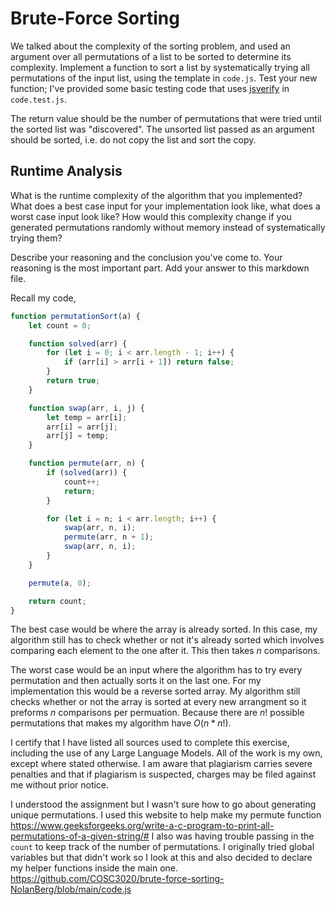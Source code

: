 # Brute-Force Sorting

We talked about the complexity of the sorting problem, and used an argument over
all permutations of a list to be sorted to determine its complexity. Implement
a function to sort a list by systematically trying all permutations of the input
list, using the template in `code.js`. Test your new function; I've provided
some basic testing code that uses [jsverify](https://jsverify.github.io/) in
`code.test.js`.

The return value should be the number of permutations that were tried until the
sorted list was "discovered". The unsorted list passed as an argument should be
sorted, i.e. do not copy the list and sort the copy.

## Runtime Analysis

What is the runtime complexity of the algorithm that you implemented? What does
a best case input for your implementation look like, what does a worst case
input look like? How would this complexity change if you generated permutations
randomly without memory instead of systematically trying them?

Describe your reasoning and the conclusion you've come to. Your reasoning is the
most important part. Add your answer to this markdown file.

Recall my code,
```js
function permutationSort(a) {
    let count = 0;

    function solved(arr) {
        for (let i = 0; i < arr.length - 1; i++) {
            if (arr[i] > arr[i + 1]) return false;
        }
        return true;
    }

    function swap(arr, i, j) {
        let temp = arr[i];
        arr[i] = arr[j];
        arr[j] = temp;
    }

    function permute(arr, n) {
        if (solved(arr)) {
            count++;
            return;
        }

        for (let i = n; i < arr.length; i++) {
            swap(arr, n, i);
            permute(arr, n + 1);
            swap(arr, n, i);
        }
    }

    permute(a, 0);

    return count; 
}
```

The best case would be where the array is already sorted. In this case, my algorithm still has to check whether or not it's already sorted which involves comparing each element to the one after it. This then takes $n$ comparisons.

The worst case would be an input where the algorithm has to try every permutation and then actually sorts it on the last one. For my implementation this would be a reverse sorted array. My algorithm still checks whether or not the array is sorted at every new arrangment so it preforms $n$ comparisons per permuation. Because there are $n!$ possible permutations that makes my algorithm have $O(n*n!)$.

I certify that I have listed all sources used to complete this exercise, including the use of any Large Language Models. All of the work is my own, except where stated otherwise. I am aware that plagiarism carries severe penalties and that if plagiarism is suspected, charges may be filed against me without prior notice.

I understood the assignment but I wasn't sure how to go about generating unique permutations. I used this website to help make my permute function https://www.geeksforgeeks.org/write-a-c-program-to-print-all-permutations-of-a-given-string/#
I also was having trouble passing in the ```count``` to keep track of the number of permutations. I originally tried global variables but that didn't work so I look at this and also decided to declare my helper functions inside the main one. https://github.com/COSC3020/brute-force-sorting-NolanBerg/blob/main/code.js
